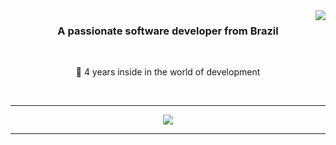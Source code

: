 <img align="right" src="https://visitor-badge.laobi.icu/badge?page_id=87tawanzinho.87tawanzinho" />



<h3 align="center">A passionate software developer from Brazil</h3>

<br/>

<div align="center">
 
 🔭 4 years inside in the world of development
 
 


 </div>
 


<br/>
<hr/>

<div align="center"><img src="https://github-readme-stats.vercel.app/api?username=87tawanzinho&hide=contribs,issues,stars,&show=prs_merged">

</div>
<hr/>
